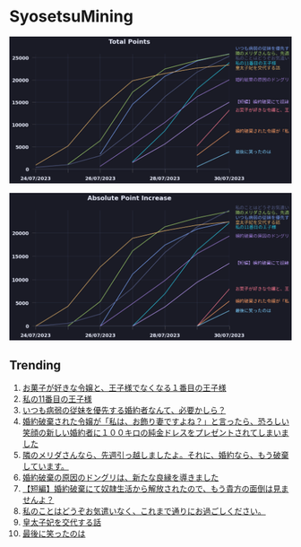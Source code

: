 # SyosetsuMining


![](https://raw.githubusercontent.com/exc4l/SyosetsuMining/main/plots/point_trend.png)

![](https://raw.githubusercontent.com/exc4l/SyosetsuMining/main/plots/point_increase.png)


## Trending

1. [お菓子が好きな令嬢と、王子様でなくなる１番目の王子様](https://ncode.syosetu.com/n5420ii/)
2. [私の11番目の王子様](https://ncode.syosetu.com/n4672ii/)
3. [いつも病弱の従妹を優先する婚約者なんて、必要かしら？](https://ncode.syosetu.com/n4290ii/)
4. [婚約破棄された令嬢が「私は、お飾り妻ですよね？」と言ったら、恐ろしい笑顔の新しい婚約者に１００キロの純金ドレスをプレゼントされてしまいました](https://ncode.syosetu.com/n5530ii/)
5. [隣のメリダさんなら、先週引っ越しましたよ。それに、婚約なら、もう破棄しています。](https://ncode.syosetu.com/n3814ii/)
6. [婚約破棄の原因のドングリは、新たな良縁を導きました](https://ncode.syosetu.com/n4469ii/)
7. [【短編】婚約破棄にて奴隷生活から解放されたので、もう貴方の面倒は見ませんよ？](https://ncode.syosetu.com/n4659ii/)
8. [私のことはどうぞお気遣いなく、これまで通りにお過ごしください。](https://ncode.syosetu.com/n3001ii/)
9. [皇太子妃を交代する話](https://ncode.syosetu.com/n3475ii/)
10. [最後に笑ったのは](https://ncode.syosetu.com/n5541ii/)
